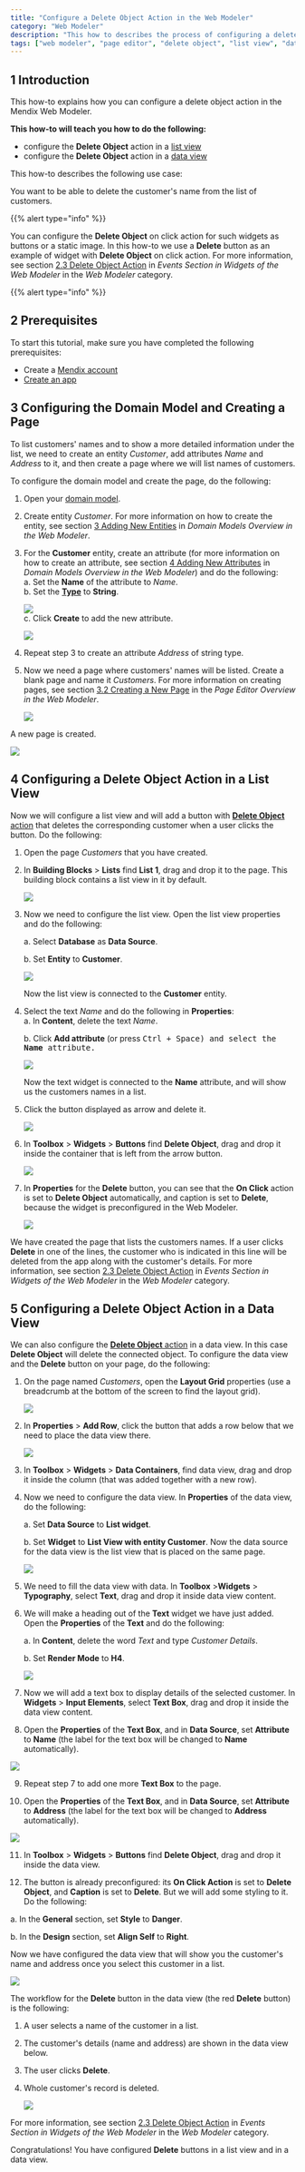 ```yaml
---
title: "Configure a Delete Object Action in the Web Modeler"
category: "Web Modeler"
description: "This how to describes the process of configuring a delete object action in a data view and a list view in the Mendix Web Modeler."
tags: ["web modeler", "page editor", "delete object", "list view", "data view"]
---
```


## 1 Introduction 

This how-to explains how you can configure a delete object action in the Mendix Web Modeler. 

**This how-to will teach you how to do the following:**

* configure the **Delete Object** action in a [list view](../../refguide/web-modeler/page-editor-data-view-list-view-wm#list-view-properties)
* configure the **Delete Object** action in a [data view](../../refguide/web-modeler/page-editor-data-view-list-view-wm#data-view-properties)

This how-to describes the following use case: 

You want to be able to delete the customer's name from the list of customers. 

{{% alert type="info" %}}

You can configure the **Delete Object** on click action for such widgets as buttons or a static image. In this how-to we use a **Delete** button as an example of widget with **Delete Object** on click action. For more information, see section [2.3 Delete Object Action](../../refguide/web-modeler/page-editor-widgets-events-section-wm#delete-object-action) in *Events Section in Widgets of the Web Modeler* in the *Web Modeler* category.

{{% alert type="info" %}}

## 2 Prerequisites

To start this tutorial, make sure you have completed the following prerequisites:

* Create a [Mendix account](https://www.mendix.com/try-now/?utm_source=documentation&utm_medium=community&utm_campaign=signup)
* [Create an app](../tutorials/start-with-a-blank-app-1-create-the-app)

## 3 Configuring the Domain Model and Creating a Page

To list customers' names and to show a more detailed information under the list, we need to create an entity *Customer*, add attributes *Name* and *Address* to it, and then create a page where we will list names of customers. 

To configure the domain model and create the page, do the following:

1. Open your [domain model](../../refguide/web-modeler/domain-models-wm).

2. Create entity *Customer*. For more information on how to create the entity, see section [3 Adding New Entities](../../refguide/web-modeler/domain-models-wm) in *Domain Models Overview in the Web Modeler*.

3. For the **Customer** entity, create an attribute (for more information on how to create an attribute, see section [4 Adding New Attributes](../../refguide/web-modeler/domain-models-wm) in *Domain Models Overview in the Web Modeler*) and do the following:<br/>
    a. Set the **Name** of the attribute to *Name*.<br/>
    b. Set the [**Type**](../../refguide/web-modeler/domain-models-attributes-wm) to **String**.<br/>

    ![](attachments/webmodeler-how-to-configure-delete-object/wm-name-attribute.png)<br/>
    c. Click **Create** to add the new attribute.<br/>

    ![](attachments/webmodeler-how-to-configure-delete-object/wm-customer-entity.png)<br/>

4. Repeat step 3 to create an attribute *Address* of string type.

5. Now we need a page where customers' names will be listed. Create a blank page and name it *Customers*. For more information on creating pages, see section [3.2 Creating a New Page](../../refguide/web-modeler/page-editor-wm) in the *Page Editor Overview in the Web Modeler*.<br/>

    ![](attachments/webmodeler-how-to-configure-delete-object/wm-create-page.png)

A new page is created.

![](attachments/webmodeler-how-to-configure-delete-object/wm-blank-page-created.png)



## 4 Configuring a Delete Object Action in a List View

Now we will configure a list view and will add a button with [**Delete Object** action](../../refguide/web-modeler/page-editor-widgets-events-section-wm#delete-object-action) that deletes the corresponding customer when a user clicks the button. Do the following:

1. Open the page *Customers* that you have created.

2. In **Building Blocks** > **Lists** find **List 1**, drag and drop it to the page. This building block contains a list view in it by default.

    ![](attachments/webmodeler-how-to-configure-delete-object/wm-list-1.png)

3. Now we need to configure the list view. Open the list view properties and do the following: <br/>

    a.  Select **Database** as **Data Source**.<br/>

    b.  Set **Entity** to **Customer**.<br/>

    ![](attachments/webmodeler-how-to-configure-delete-object/wm-list-view-properties.png) <br/>

    Now the list view is connected to the **Customer** entity. <br/>

4. Select the text *Name* and do the following in **Properties**:<br/>a. In **Content**, delete the text *Name*.<br/>

    b. Click **Add attribute** (or press <kbd>Ctrl<kbd/> + <kbd>Space<kbd/>) and select the **Name** attribute. <br/>

    ![](attachments/webmodeler-how-to-configure-delete-object/wm-text-content.png)<br/>

    Now the text widget is connected to the **Name** attribute, and will show us the customers names in a list.<br/>

5. Click the button displayed as arrow and delete it.

   ![](attachments/webmodeler-how-to-configure-delete-object/wm-arrow-button.png)

6. In **Toolbox** > **Widgets** > **Buttons** find **Delete Object**, drag and drop it inside the container that is left from the arrow button. 

    ![](attachments/webmodeler-how-to-configure-delete-object/wm-container-for-the-delete-button.png)

7. In **Properties** for the **Delete** button, you can see that the **On Click** action is set to **Delete Object** automatically, and caption is set to **Delete**, because the widget is preconfigured in the Web Modeler.

    ![](attachments/webmodeler-how-to-configure-delete-object/wm-delete-button-properties.png)

We have created the page that lists the customers names. If a user clicks **Delete** in one of the lines, the customer who is indicated in this line will be deleted from the app along with the customer's details. For more information, see section [2.3 Delete Object Action](../../refguide/web-modeler/page-editor-widgets-events-section-wm#delete-object-action) in *Events Section in Widgets of the Web Modeler* in the *Web Modeler* category.

## 5 Configuring a Delete Object Action in a Data View

We can also configure the [**Delete Object** action](../../refguide/web-modeler/page-editor-widgets-events-section-wm#delete-object-action) in a data view. In this case **Delete Object** will delete the connected object. To configure the data view and the **Delete** button on your page, do the following:

1. On the page named *Customers*, open the **Layout Grid** properties (use a breadcrumb at the bottom of the screen to find the layout grid).

   ![](attachments/webmodeler-how-to-configure-delete-object/wm-breadcrumb.png)

2. In **Properties** > **Add Row**, click the button that adds a row below that we need to place the data view there. 

   ![](attachments/webmodeler-how-to-configure-delete-object/wm-add-row.png)

3. In **Toolbox** > **Widgets** > **Data Containers**, find data view, drag and drop it inside the column (that was added together with a new row).

4. Now we need to configure the data view. In **Properties** of the data view, do the following: <br/>

   a. Set **Data Source** to **List widget**.<br/>

   b. Set **Widget** to **List View with entity Customer**. Now the data source for the data view is the list view that is placed on the same page.<br/>

   ![](attachments/webmodeler-how-to-configure-delete-object/wm-data-view-list-widget.png)<br/>

5. We need to fill the data view with data. In **Toolbox** >**Widgets** > **Typography**, select **Text**, drag and drop it inside data view content. 

6. We will make a heading out of the **Text** widget we have just added. Open the **Properties** of the **Text** and do the following:<br/>

   a. In **Content**, delete the word *Text* and type *Customer Details*.<br/>

   b. Set **Render Mode** to **H4**. <br/>

   ![](attachments/webmodeler-how-to-configure-delete-object/wm-text-heading4.png)<br/>

7. Now we will add a text box to display details of the selected customer. In **Widgets** > **Input Elements**, select **Text Box**, drag and drop it inside the data view content. 

8. Open the **Properties** of the **Text Box**, and in **Data Source**, set **Attribute** to **Name** (the label for the text box will be changed to **Name** automatically).  

  ![](attachments/webmodeler-how-to-configure-delete-object/wm-text-box-name.png)

9. Repeat step 7 to add one more **Text Box** to the page.

10. Open the **Properties** of the **Text Box**, and in **Data Source**, set **Attribute** to **Address** (the label for the text box will be changed to **Address** automatically).

  ![](attachments/webmodeler-how-to-configure-delete-object/wm-text-box-address.png)

11. In **Toolbox** > **Widgets** > **Buttons** find **Delete Object**, drag and drop it inside the data view. 

12. The button is already preconfigured: its **On Click Action** is set to **Delete Object**, and **Caption** is set to **Delete**. But we will add some styling to it. Do the following:<br/>

   a. In the **General** section, set **Style** to **Danger**.<br/>

   b. In the **Design** section, set **Align Self** to **Right**.<br/>

Now we have configured the data view that will show you the customer's name and address once you select this customer in a list. 

![](attachments/webmodeler-how-to-configure-delete-object/wm-configured-page.png)

The workflow for the **Delete** button in the data view (the red **Delete** button) is the following:

1. A user selects a name of the customer in a list.

2. The customer's details (name and address) are shown in the data view below. 

3. The user clicks **Delete**.

4. Whole customer's record is deleted.

   ![](attachments/webmodeler-how-to-configure-delete-object/wm-published-page-example.png)

For more information, see section [2.3 Delete Object Action](../../refguide/web-modeler/page-editor-widgets-events-section-wm#delete-object-action) in *Events Section in Widgets of the Web Modeler* in the *Web Modeler* category.

Congratulations! You have configured **Delete** buttons in a list view and in a data view. 